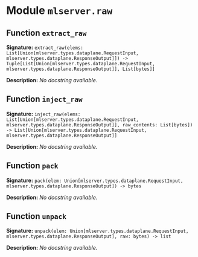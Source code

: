 # Module `mlserver.raw`


## Function `extract_raw`


**Signature:** `extract_raw(elems: List[Union[mlserver.types.dataplane.RequestInput, mlserver.types.dataplane.ResponseOutput]]) -> Tuple[List[Union[mlserver.types.dataplane.RequestInput, mlserver.types.dataplane.ResponseOutput]], List[bytes]]`


**Description:**
*No docstring available.*

## Function `inject_raw`


**Signature:** `inject_raw(elems: List[Union[mlserver.types.dataplane.RequestInput, mlserver.types.dataplane.ResponseOutput]], raw_contents: List[bytes]) -> List[Union[mlserver.types.dataplane.RequestInput, mlserver.types.dataplane.ResponseOutput]]`


**Description:**
*No docstring available.*

## Function `pack`


**Signature:** `pack(elem: Union[mlserver.types.dataplane.RequestInput, mlserver.types.dataplane.ResponseOutput]) -> bytes`


**Description:**
*No docstring available.*

## Function `unpack`


**Signature:** `unpack(elem: Union[mlserver.types.dataplane.RequestInput, mlserver.types.dataplane.ResponseOutput], raw: bytes) -> list`


**Description:**
*No docstring available.*
